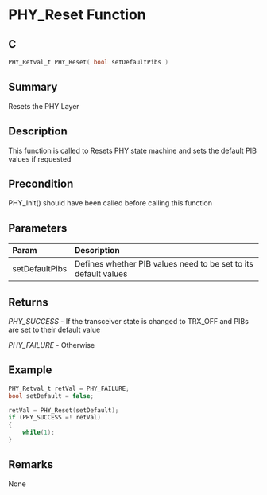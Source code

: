 # PHY_Reset Function

## C

```c
PHY_Retval_t PHY_Reset( bool setDefaultPibs )
```

## Summary

Resets the PHY Layer  

## Description

This function is called to Resets PHY state machine
and sets the default PIB values if requested

## Precondition

PHY_Init() should have been called before calling this function  

## Parameters

| Param | Description |
|:----- |:----------- |
| setDefaultPibs | Defines whether PIB values need to be set to its default values |

## Returns

*PHY_SUCCESS* - If the transceiver state is changed to TRX_OFF and PIBs are set
to their default value 

*PHY_FAILURE* - Otherwise
 

## Example

```c
PHY_Retval_t retVal = PHY_FAILURE;
bool setDefault = false;

retVal = PHY_Reset(setDefault);
if (PHY_SUCCESS =! retVal)
{
    while(1);
}
```

## Remarks

None 



